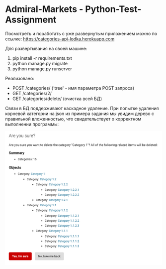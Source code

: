 # Admiral-Markets - Python-Test-Assignment

Посмотреть и поработать с уже развернутым приложением можно по ссылке:
https://categories-api-lodka.herokuapp.com

Для развертывания на своей машине:
1. pip install -r requirements.txt
2. python manage.py migrate
3. python manage.py runserver

Реализовано:
- POST /categories/ ('tree' - имя параметра POST запроса)
- GET /categories/2/ 
- GET /categories/delete/ (очистка всей БД)

Связи в БД поддерживают каскадное удаление. При попытке удаления корневой категории на json из примера задания мы увидим дерево с правильной вложенностью, что свидетельствует о корректном выполнении программы:

![Иллюстрация к проекту](https://raw.githubusercontent.com/Egor14/lodka/master/tree.png)
